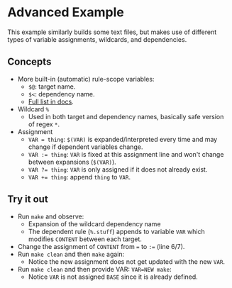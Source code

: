 # Advanced Example

This example similarly builds some text files, but makes use of different types
of variable assignments, wildcards, and dependencies.

## Concepts

- More built-in (automatic) rule-scope variables:
  - ``$@``: target name.
  - ``$<``: dependency name.
  - [Full list in docs](https://www.gnu.org/software/make/manual/html_node/Automatic-Variables.html).
- Wildcard ``%``
  - Used in both target and dependency names, basically safe version of regex ``*``.
- Assignment
  - ``VAR = thing``: ``$(VAR)`` is expanded/interpreted every time and may change
    if dependent variables change.
  - ``VAR := thing``: ``VAR`` is fixed at this assignment line and won't change
    between expansions (``$(VAR)``).
  - ``VAR ?= thing``: ``VAR`` is only assigned if it does not already exist.
  - ``VAR += thing``: append ``thing`` to ``VAR``.


## Try it out

- Run ``make`` and observe:
  - Expansion of the wildcard dependency name
  - The dependent rule (``%.stuff``) appends to variable ``VAR`` which modifies
    ``CONTENT`` between each target.
- Change the assignment of ``CONTENT`` from ``=`` to ``:=`` (line 6/7).
- Run ``make clean`` and then ``make`` again:
  - Notice the new assignment does not get updated with the new ``VAR``.
- Run ``make clean`` and then provide VAR: ``VAR=NEW make``:
  - Notice ``VAR`` is not assigned ``BASE`` since it is already defined.

